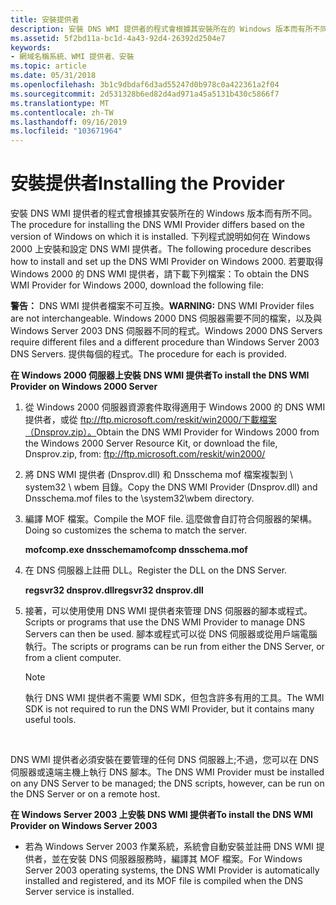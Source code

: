 ```yaml
---
title: 安裝提供者
description: 安裝 DNS WMI 提供者的程式會根據其安裝所在的 Windows 版本而有所不同。
ms.assetid: 5f2bd11a-bc1d-4a43-92d4-26392d2504e7
keywords:
- 網域名稱系統、WMI 提供者、安裝
ms.topic: article
ms.date: 05/31/2018
ms.openlocfilehash: 3b1c9dbdaf6d3ad55247d0b978c0a422361a2f04
ms.sourcegitcommit: 2d531328b6ed82d4ad971a45a5131b430c5866f7
ms.translationtype: MT
ms.contentlocale: zh-TW
ms.lasthandoff: 09/16/2019
ms.locfileid: "103671964"
---
```

# <a name="installing-the-provider"></a><span data-ttu-id="068b7-104">安裝提供者</span><span class="sxs-lookup"><span data-stu-id="068b7-104">Installing the Provider</span></span>

<span data-ttu-id="068b7-105">安裝 DNS WMI 提供者的程式會根據其安裝所在的 Windows 版本而有所不同。</span><span class="sxs-lookup"><span data-stu-id="068b7-105">The procedure for installing the DNS WMI Provider differs based on the version of Windows on which it is installed.</span></span> <span data-ttu-id="068b7-106">下列程式說明如何在 Windows 2000 上安裝和設定 DNS WMI 提供者。</span><span class="sxs-lookup"><span data-stu-id="068b7-106">The following procedure describes how to install and set up the DNS WMI Provider on Windows 2000.</span></span> <span data-ttu-id="068b7-107">若要取得 Windows 2000 的 DNS WMI 提供者，請下載下列檔案：</span><span class="sxs-lookup"><span data-stu-id="068b7-107">To obtain the DNS WMI Provider for Windows 2000, download the following file:</span></span>

<span data-ttu-id="068b7-108">**警告：** DNS WMI 提供者檔案不可互換。</span><span class="sxs-lookup"><span data-stu-id="068b7-108">**WARNING:** DNS WMI Provider files are not interchangeable.</span></span> <span data-ttu-id="068b7-109">Windows 2000 DNS 伺服器需要不同的檔案，以及與 Windows Server 2003 DNS 伺服器不同的程式。</span><span class="sxs-lookup"><span data-stu-id="068b7-109">Windows 2000 DNS Servers require different files and a different procedure than Windows Server 2003 DNS Servers.</span></span> <span data-ttu-id="068b7-110">提供每個的程式。</span><span class="sxs-lookup"><span data-stu-id="068b7-110">The procedure for each is provided.</span></span>

<span data-ttu-id="068b7-111">**在 Windows 2000 伺服器上安裝 DNS WMI 提供者**</span><span class="sxs-lookup"><span data-stu-id="068b7-111">**To install the DNS WMI Provider on Windows 2000 Server**</span></span>

1.  <span data-ttu-id="068b7-112">從 Windows 2000 伺服器資源套件取得適用于 Windows 2000 的 DNS WMI 提供者，或從 ftp://ftp.microsoft.com/reskit/win2000/下載檔案（Dnsprov.zip）。</span><span class="sxs-lookup"><span data-stu-id="068b7-112">Obtain the DNS WMI Provider for Windows 2000 from the Windows 2000 Server Resource Kit, or download the file, Dnsprov.zip, from: ftp://ftp.microsoft.com/reskit/win2000/</span></span>
2.  <span data-ttu-id="068b7-113">將 DNS WMI 提供者 (Dnsprov.dll) 和 Dnsschema mof 檔案複製到 <winntdir> \\ system32 \\ wbem 目錄。</span><span class="sxs-lookup"><span data-stu-id="068b7-113">Copy the DNS WMI Provider (Dnsprov.dll) and Dnsschema.mof files to the <winntdir>\\system32\\wbem directory.</span></span>
3.  <span data-ttu-id="068b7-114">編譯 MOF 檔案。</span><span class="sxs-lookup"><span data-stu-id="068b7-114">Compile the MOF file.</span></span> <span data-ttu-id="068b7-115">這麼做會自訂符合伺服器的架構。</span><span class="sxs-lookup"><span data-stu-id="068b7-115">Doing so customizes the schema to match the server.</span></span>

    <span data-ttu-id="068b7-116">**mofcomp.exe dnsschema**</span><span class="sxs-lookup"><span data-stu-id="068b7-116">**mofcomp dnsschema.mof**</span></span>

4.  <span data-ttu-id="068b7-117">在 DNS 伺服器上註冊 DLL。</span><span class="sxs-lookup"><span data-stu-id="068b7-117">Register the DLL on the DNS Server.</span></span>

    <span data-ttu-id="068b7-118">**regsvr32 dnsprov.dll**</span><span class="sxs-lookup"><span data-stu-id="068b7-118">**regsvr32 dnsprov.dll**</span></span>

5.  <span data-ttu-id="068b7-119">接著，可以使用使用 DNS WMI 提供者來管理 DNS 伺服器的腳本或程式。</span><span class="sxs-lookup"><span data-stu-id="068b7-119">Scripts or programs that use the DNS WMI Provider to manage DNS Servers can then be used.</span></span> <span data-ttu-id="068b7-120">腳本或程式可以從 DNS 伺服器或從用戶端電腦執行。</span><span class="sxs-lookup"><span data-stu-id="068b7-120">The scripts or programs can be run from either the DNS Server, or from a client computer.</span></span>
    > [!Note]  
    > <span data-ttu-id="068b7-121">執行 DNS WMI 提供者不需要 WMI SDK，但包含許多有用的工具。</span><span class="sxs-lookup"><span data-stu-id="068b7-121">The WMI SDK is not required to run the DNS WMI Provider, but it contains many useful tools.</span></span>

     

<span data-ttu-id="068b7-122">DNS WMI 提供者必須安裝在要管理的任何 DNS 伺服器上;不過，您可以在 DNS 伺服器或遠端主機上執行 DNS 腳本。</span><span class="sxs-lookup"><span data-stu-id="068b7-122">The DNS WMI Provider must be installed on any DNS Server to be managed; the DNS scripts, however, can be run on the DNS Server or on a remote host.</span></span>

<span data-ttu-id="068b7-123">**在 Windows Server 2003 上安裝 DNS WMI 提供者**</span><span class="sxs-lookup"><span data-stu-id="068b7-123">**To install the DNS WMI Provider on Windows Server 2003**</span></span>

-   <span data-ttu-id="068b7-124">若為 Windows Server 2003 作業系統，系統會自動安裝並註冊 DNS WMI 提供者，並在安裝 DNS 伺服器服務時，編譯其 MOF 檔案。</span><span class="sxs-lookup"><span data-stu-id="068b7-124">For Windows Server 2003 operating systems, the DNS WMI Provider is automatically installed and registered, and its MOF file is compiled when the DNS Server service is installed.</span></span>

 

 




